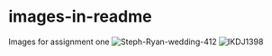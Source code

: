# images-in-readme
Images for assignment one
![Steph-Ryan-wedding-412](https://user-images.githubusercontent.com/58213527/70367549-b7030b80-18ec-11ea-8297-32e69e961e61.jpg)
![IKDJ1398](https://user-images.githubusercontent.com/58213527/70369143-757c5b80-1900-11ea-8c62-b905192c0d20.JPG)
